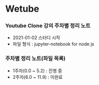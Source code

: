 # Wetube

### Youtube Clone 강의 주차별 정리 노트
- 2021-01-02 스터디 시작
- 파일 형식 : jupyter-notebook for node js

### 주차별 정리 노트(파일 목록)
- 1주차(0.0 ~ 5.2) : 진행 중
- 2주차(6.0 ~ 11.9) : 미완료
